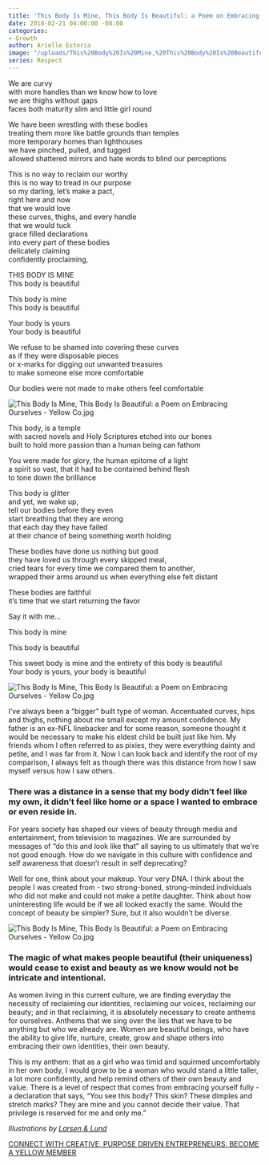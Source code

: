 ```yaml
---
title: 'This Body Is Mine, This Body Is Beautiful: a Poem on Embracing Ourselves'
date: 2018-02-21 04:00:00 -08:00
categories:
- Growth
author: Arielle Estoria
image: "/uploads/This%20Body%20Is%20Mine,%20This%20Body%20Is%20Beautiful%20-%20a%20Poem%20on%20Embracing%20Ourselves%20-%20Yellow%20Co.jpg"
series: Respect
---
```


We are curvy  
with more handles than we know how to love  
we are thighs without gaps  
faces both maturity slim and little girl round

We have been wrestling with these bodies  
treating them more like battle grounds than temples  
more temporary homes than lighthouses  
we have pinched, pulled, and tugged  
allowed shattered mirrors and hate words to blind our perceptions

This is no way to reclaim our worthy  
this is no way to tread in our purpose  
so my darling, let’s make a pact,  
right here and now  
that we would love  
these curves, thighs, and every handle  
that we would tuck  
grace filled declarations  
into every part of these bodies  
delicately claiming  
confidently proclaiming,

THIS BODY IS MINE  
This body is beautiful

This body is mine  
This body is beautiful

Your body is yours  
Your body is beautiful

We refuse to be shamed into covering these curves  
as if they were disposable pieces  
or x-marks for digging out unwanted treasures  
to make someone else more comfortable

Our bodies were not made to make others feel comfortable

![This Body Is Mine, This Body Is Beautiful: a Poem on Embracing Ourselves - Yellow Co.jpg](/uploads/Larsenandlund_Respect_3.jpg)

This body, is a temple  
with sacred novels and Holy Scriptures etched into our bones  
built to hold more passion than a human being can fathom

You were made for glory, the human epitome of a light  
a spirit so vast, that it had to be contained behind flesh  
to tone down the brilliance

This body is glitter  
and yet, we wake up,  
tell our bodies before they even  
start breathing that they are wrong  
that each day they have failed  
at their chance of being something worth holding

These bodies have done us nothing but good  
they have loved us through every skipped meal,  
cried tears for every time we compared them to another,  
wrapped their arms around us when everything else felt distant

These bodies are faithful  
it’s time that we start returning the favor

Say it with me…

This body is mine

This body is beautiful

This sweet body is mine and the entirety of this body is beautiful  
Your body is yours, your body is beautiful

![This Body Is Mine, This Body Is Beautiful: a Poem on Embracing Ourselves - Yellow Co.jpg](/uploads/Larsenandlund_Respect_4.jpg)

I’ve always been a “bigger” built type of woman. Accentuated curves, hips and thighs, nothing about me small except my amount confidence. My father is an ex-NFL linebacker and for some reason, someone thought it would be necessary to make his eldest child be built just like him. My friends whom I often referred to as pixies, they were everything dainty and petite, and I was far from it. Now I can look back and identify the root of my comparison, I always felt as though there was this distance from how I saw myself versus how I saw others.

### There was a distance in a sense that my body didn’t feel like my own, it didn’t feel like home or a space I wanted to embrace or even reside in.

For years society has shaped our views of beauty through media and entertainment, from television to magazines. We are surrounded by messages of “do this and look like that” all saying to us ultimately that we're not good enough. How do we navigate in this culture with confidence and self awareness that doesn’t result in self deprecating?

Well for one, think about your makeup. Your very DNA. I think about the people I was created from - two strong-boned, strong-minded individuals who did not make and could not make a petite daughter. Think about how uninteresting life would be if we all looked exactly the same. Would the concept of beauty be simpler? Sure, but it also wouldn’t be diverse.

![This Body Is Mine, This Body Is Beautiful: a Poem on Embracing Ourselves - Yellow Co.jpg](/uploads/Larsenandlund_Respect_1.jpg)

### The magic of what makes people beautiful (their uniqueness) would cease to exist and beauty as we know would not be intricate and intentional.

As women living in this current culture, we are finding everyday the necessity of reclaiming our identities, reclaiming our voices, reclaiming our beauty; and in that reclaiming, it is absolutely necessary to create anthems for ourselves. Anthems that we sing over the lies that we have to be anything but who we already are. Women are beautiful beings, who have the ability to give life, nurture, create, grow and shape others into embracing their own identities, their own beauty.

This is my anthem: that as a girl who was timid and squirmed uncomfortably in her own body, I would grow to be a woman who would stand a little taller, a lot more confidently, and help remind others of their own beauty and value. There is a level of respect that comes from embracing yourself fully - a declaration that says, “You see this body? This skin? These dimples and stretch marks? They are mine and you cannot decide their value. That privilege is reserved for me and only me.”

*Illustrations by [Larsen & Lund](http://www.larsenandlund.com/)*

[CONNECT WITH CREATIVE, PURPOSE DRIVEN ENTREPRENEURS: BECOME A YELLOW MEMBER](https://yellowco.co/membership/)